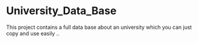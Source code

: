 University_Data_Base
===================

This project contains a full data base about an university which you can just copy and use easily ..
